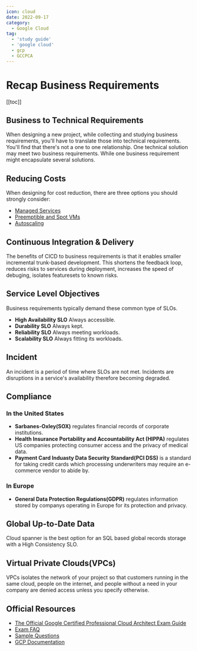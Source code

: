 ```yaml
---
icon: cloud
date: 2022-09-17
category:
  - Google Cloud
tag:
  - 'study guide'
  - 'google cloud'
  - gcp
  - GCCPCA
---
```


# Recap Business Requirements

[[toc]]

## Business to Technical Requirements
When designing a new project, while collecting and studying business
requirements, you'll have to translate those into technical requirements. You'll
find that there's not a one to one relationship. One technical solution may
meet two business requirements. While one business requirement might encapsulate
several solutions.

## Reducing Costs
When designing for cost reduction, there are three options you should strongly
consider:
* [Managed Services](list-all-google-cloud-platform-gcp-managed-services.md)
* [Preemptible and Spot VMs](designing-planning-for-business-requirements.html#reduced-level-services)
* [Autoscaling](https://cloud.google.com/compute/docs/load-balancing-and-autoscaling#autoscaling)

## Continuous Integration & Delivery
The benefits of CICD to business requirements is that it enables smaller
incremental trunk-based development. This shortens the feedback loop, reduces
risks to services during deployment, increases the speed of debuging, isolates
featuresets to known risks.

## Service Level Objectives
Business requirements typically demand these common type of SLOs.

* **High Availability SLO** Always accessible.
* **Durability SLO** Always kept.
* **Reliability SLO** Always meeting workloads.
* **Scalability SLO** Always fitting its workloads.

## Incident
An incident is a period of time where SLOs are not met. Incidents are
disruptions in a service's availability therefore becoming degraded.

## Compliance
### In the United States
* **Sarbanes-Oxley(SOX)** regulates financial records of corporate institutions.
* **Health Insurance Portability and Accountability Act (HIPPA)** regulates US
  companies protecting consumer access and the privacy of medical data.
* **Payment Card Induasty Data Security Standard(PCI DSS)** is a standard for
  taking credit cards which processing underwriters may require an e-commerce
  vendor to abide by.
### In Europe
* **General Data Protection Regulations(GDPR)** regulates information stored by
  companys operating in Europe for its protection and privacy.

## Global Up-to-Date Data
Cloud spanner is the best option for an SQL based global records storage with a
High Consistency SLO.

## Virtual Private Clouds(VPCs)
VPCs isolates the network of your project so that customers running in the same
cloud, people on the internet, and people without a need in your company are
denied access unless you specify otherwise.

## Official Resources
* [The Official Google Certified Professional Cloud Architect Exam
  Guide](http://cloud.google.com/certification/guides/professional-cloud-architect)
* [Exam FAQ](http://cloud.google.com/certification/faqs/#0)
* [Sample Questions](http://cloud.google.com/certiications/cloud-architect)
* [GCP Documentation](http://cloud.google.com/docs)